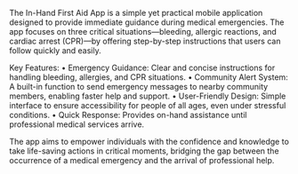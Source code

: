 The In-Hand First Aid App is a simple yet practical mobile application designed to provide immediate guidance during medical emergencies. The app focuses on three critical situations—bleeding, allergic reactions, and cardiac arrest (CPR)—by offering step-by-step instructions that users can follow quickly and easily.

Key Features:
	•	Emergency Guidance: Clear and concise instructions for handling bleeding, allergies, and CPR situations.
	•	Community Alert System: A built-in function to send emergency messages to nearby community members, enabling faster help and support.
	•	User-Friendly Design: Simple interface to ensure accessibility for people of all ages, even under stressful conditions.
	•	Quick Response: Provides on-hand assistance until professional medical services arrive.

The app aims to empower individuals with the confidence and knowledge to take life-saving actions in critical moments, bridging the gap between the occurrence of a medical emergency and the arrival of professional help.
